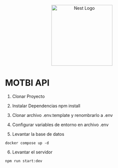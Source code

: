<p align="center">
  <img src="https://lh3.google.com/u/0/d/15AHYD_qVAk0lo8kNRWaD-WQjlOj7V1JH=w1366-h623-iv1" width="200" alt="Nest Logo" />
</p>

# MOTBI API

1. Clonar Proyecto

2. Instalar Dependencias npm install

3. Clonar archivo .env.template y renombrarlo a .env

4. Configurar variables de entorno en archivo .env

5. Levantar la base de datos
```
docker compose up -d
```

6. Levantar el servidor
```
npm run start:dev
```

